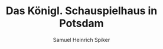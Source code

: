 ---
image: /assets/images/spiker/43b.jpg
author: Samuel Heinrich Spiker
artist: 
engraver: 
title: "Das Königl. Schauspielhaus in Potsdam"
subtitle: 
tags:
  - Theatre
layout: post
---